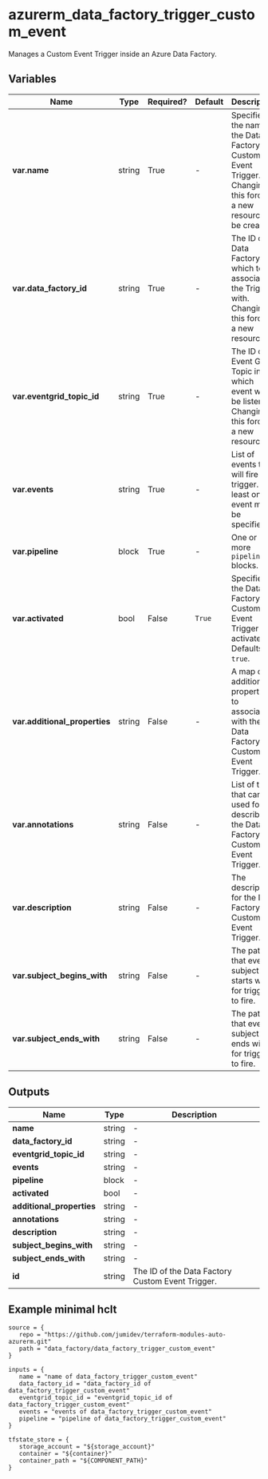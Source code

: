 # azurerm_data_factory_trigger_custom_event

Manages a Custom Event Trigger inside an Azure Data Factory.

## Variables

| Name | Type | Required? |  Default  |  Description |
| ---- | ---- | --------- |  ----------- | ----------- |
| **var.name** | string | True | -  |  Specifies the name of the Data Factory Custom Event Trigger. Changing this forces a new resource to be created. | 
| **var.data_factory_id** | string | True | -  |  The ID of Data Factory in which to associate the Trigger with. Changing this forces a new resource. | 
| **var.eventgrid_topic_id** | string | True | -  |  The ID of Event Grid Topic in which event will be listened. Changing this forces a new resource. | 
| **var.events** | string | True | -  |  List of events that will fire this trigger. At least one event must be specified. | 
| **var.pipeline** | block | True | -  |  One or more `pipeline` blocks. | 
| **var.activated** | bool | False | `True`  |  Specifies if the Data Factory Custom Event Trigger is activated. Defaults to `true`. | 
| **var.additional_properties** | string | False | -  |  A map of additional properties to associate with the Data Factory Custom Event Trigger. | 
| **var.annotations** | string | False | -  |  List of tags that can be used for describing the Data Factory Custom Event Trigger. | 
| **var.description** | string | False | -  |  The description for the Data Factory Custom Event Trigger. | 
| **var.subject_begins_with** | string | False | -  |  The pattern that event subject starts with for trigger to fire. | 
| **var.subject_ends_with** | string | False | -  |  The pattern that event subject ends with for trigger to fire. | 



## Outputs

| Name | Type | Description |
| ---- | ---- | --------- | 
| **name** | string  | - | 
| **data_factory_id** | string  | - | 
| **eventgrid_topic_id** | string  | - | 
| **events** | string  | - | 
| **pipeline** | block  | - | 
| **activated** | bool  | - | 
| **additional_properties** | string  | - | 
| **annotations** | string  | - | 
| **description** | string  | - | 
| **subject_begins_with** | string  | - | 
| **subject_ends_with** | string  | - | 
| **id** | string  | The ID of the Data Factory Custom Event Trigger. | 

## Example minimal hclt

```hcl
source = {
   repo = "https://github.com/jumidev/terraform-modules-auto-azurerm.git" 
   path = "data_factory/data_factory_trigger_custom_event" 
}

inputs = {
   name = "name of data_factory_trigger_custom_event" 
   data_factory_id = "data_factory_id of data_factory_trigger_custom_event" 
   eventgrid_topic_id = "eventgrid_topic_id of data_factory_trigger_custom_event" 
   events = "events of data_factory_trigger_custom_event" 
   pipeline = "pipeline of data_factory_trigger_custom_event" 
}

tfstate_store = {
   storage_account = "${storage_account}" 
   container = "${container}" 
   container_path = "${COMPONENT_PATH}" 
}


```